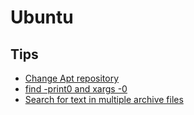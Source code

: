 # Ubuntu

## Tips

- [Change Apt repository](tips/change-apt-repository.md)
- [find -print0 and xargs -0](tips/find_print0_xargs_0.md)
- [Search for text in multiple archive files](tips/search-text-in-archive.md)

